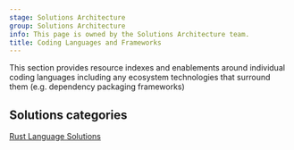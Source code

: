 ```yaml
---
stage: Solutions Architecture
group: Solutions Architecture
info: This page is owned by the Solutions Architecture team.
title: Coding Languages and Frameworks
---
```


This section provides resource indexes and enablements around individual coding languages including any ecosystem technologies that surround them (e.g. dependency packaging frameworks)

## Solutions categories

[Rust Language Solutions](rust/_index.md)
